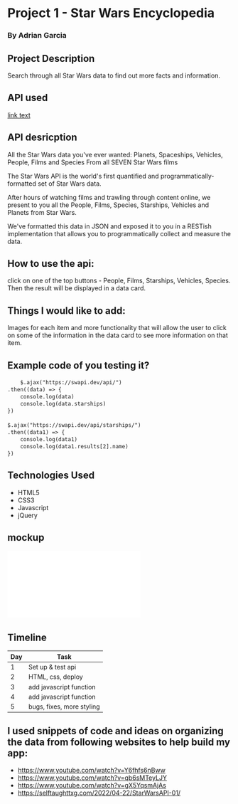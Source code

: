 # Project 1 - Star Wars Encyclopedia

### By Adrian Garcia

## Project Description
Search through all Star Wars data to find out more facts and information.

 ## API used 
[link text](https://swapi.dev/)


## API desricption
All the Star Wars data you've ever wanted:
Planets, Spaceships, Vehicles, People, Films and Species
From all SEVEN Star Wars films

The Star Wars API is the world's first quantified and programmatically-formatted set of Star Wars data.

After hours of watching films and trawling through content online, we present to you all the People, Films, Species, Starships, Vehicles and Planets from Star Wars.

We've formatted this data in JSON and exposed it to you in a RESTish implementation that allows you to programmatically collect and measure the data.

## How to use the api:
click on one of the top buttons - People, Films, Starships, Vehicles, Species.
Then the result will be displayed in a data card.

## Things I would like to add:
Images for each item and more functionality that will allow the user to click on some of the information in the data card to see more information on that item.

 ## Example code of you testing it?
        $.ajax("https://swapi.dev/api/")
    .then((data) => {
        console.log(data)
        console.log(data.starships)
    })

    $.ajax("https://swapi.dev/api/starships/")
    .then((data1) => {
        console.log(data1)
        console.log(data1.results[2].name)
    })


## Technologies Used
- HTML5
- CSS3
- Javascript
- jQuery

## mockup
![star wars API mockup](./starwarsmockup.pdf) 

## Timeline

| Day   | Task                       |
| ----- | -------------------------- |
| 1     | Set up & test api          |
| 2     | HTML, css, deploy          | 
| 3     | add javascript function    |
| 4     | add javascript function   |
| 5     | bugs, fixes, more styling |

## I used snippets of code and ideas on organizing the data from following websites to help build my app:
- https://www.youtube.com/watch?v=Y6fhfs6nBww
- https://www.youtube.com/watch?v=qb6sMTeyLJY
- https://www.youtube.com/watch?v=gX5YqsmAjAs
- https://selftaughttxg.com/2022/04-22/StarWarsAPI-01/
